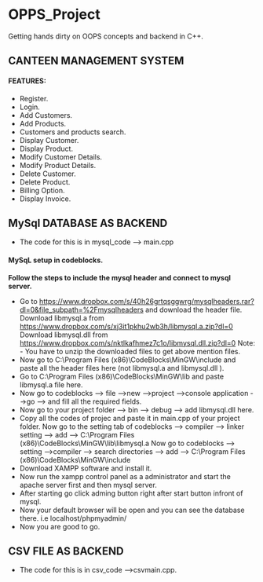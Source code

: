 # OPPS_Project

Getting hands dirty on OOPS concepts and backend in C++.


##                                    CANTEEN MANAGEMENT SYSTEM

#### FEATURES:

* Register.
* Login.
* Add Customers.
* Add Products.
* Customers and products search.
* Display Customer. 
* Display Product.
* Modify Customer Details.
* Modify Product Details.
* Delete Customer.
* Delete Product.
* Billing Option.
* Display Invoice. 


##                                      MySql DATABASE AS BACKEND

* The code for this is in mysql_code --> main.cpp

#### MySqL setup in codeblocks.

**Follow the steps to include the mysql header and connect to mysql server.**


*  Go to https://www.dropbox.com/s/40h26grtqsggwrg/mysqlheaders.rar?dl=0&file_subpath=%2Fmysqlheaders and download 
      the header file.
      Download libmysql.a from https://www.dropbox.com/s/xj3it1pkhu2wb3h/libmysql.a.zip?dl=0
      Download libmysql.dll from https://www.dropbox.com/s/nktlkafhmez7c1o/libmysql.dll.zip?dl=0
      Note: - You have to unzip the downloaded files to get above mention files.
*  Now go to C:\Program Files (x86)\CodeBlocks\MinGW\include  and paste all the header files here (not libmysql.a and libmysql.dll ).
*  Go to C:\Program Files (x86)\CodeBlocks\MinGW\lib  and paste libmysql.a file here.
*  Now go to codeblocks --> file -->new -->project -->console application -->go --> and fill all the required fields.
*  Now go to your project folder --> bin --> debug --> add libmysql.dll here.
*  Copy all the codes of projec and paste it in main.cpp of your project folder.
     Now go to the setting tab of codeblocks --> compiler --> linker setting --> add --> 
     C:\Program Files (x86)\CodeBlocks\MinGW\lib\libmysql.a
     Now go to codeblocks --> setting -->compiler --> search directories --> add -->
     C:\Program Files (x86)\CodeBlocks\MinGW\include
*  Download XAMPP software and install it.
* Now run the xampp control panel as a administrator and start the apache server first and then mysql server.
*  After starting go click adming button right after start button infront of mysql.
*  Now your default browser will be open and you can see the database there. i.e localhost/phpmyadmin/
*  Now you are good to go.
  
##                                        CSV FILE AS BACKEND  

* The code for this is in csv_code -->csvmain.cpp.

